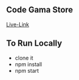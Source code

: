 ## Code Gama Store

[Live-Link](https://aravind-code-gama-store.netlify.app/)

## To Run Locally
- clone it
- npm install
- npm start
